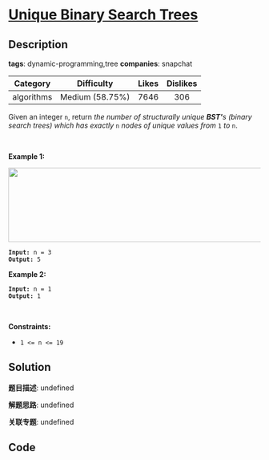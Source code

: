 # [Unique Binary Search Trees](https://leetcode.com/problems/unique-binary-search-trees/description/)

## Description

**tags**: dynamic-programming,tree
**companies**: snapchat

| Category | Difficulty | Likes | Dislikes |
| :------: | :--------: | :---: | :------: |
| algorithms | Medium (58.75%) | 7646 | 306 |

<p>Given an integer <code>n</code>, return <em>the number of structurally unique <strong>BST&#39;</strong>s (binary search trees) which has exactly </em><code>n</code><em> nodes of unique values from</em> <code>1</code> <em>to</em> <code>n</code>.</p>

<p>&nbsp;</p>
<p><strong>Example 1:</strong></p>
<img alt="" src="https://assets.leetcode.com/uploads/2021/01/18/uniquebstn3.jpg" style="width: 600px; height: 148px;" />
<pre><code><strong>Input:</strong> n = 3
<strong>Output:</strong> 5</code></pre>

<p><strong>Example 2:</strong></p>

<pre><code><strong>Input:</strong> n = 1
<strong>Output:</strong> 1</code></pre>

<p>&nbsp;</p>
<p><strong>Constraints:</strong></p>

<ul>
	<li><code>1 &lt;= n &lt;= 19</code></li>
</ul>



## Solution

**题目描述**: undefined

**解题思路**: undefined

**关联专题**: undefined

## Code